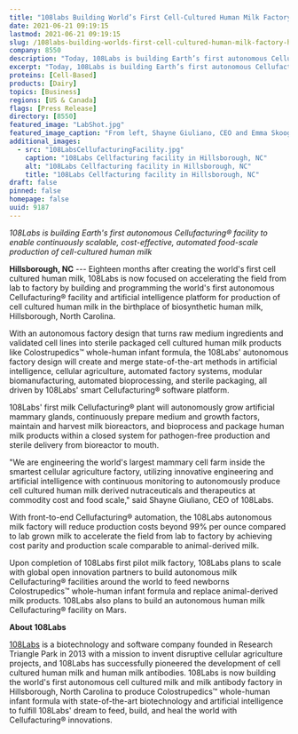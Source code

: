 ```yaml
---
title: "108labs Building World’s First Cell-Cultured Human Milk Factory in Hillsborough, NC"
date: 2021-06-21 09:19:15
lastmod: 2021-06-21 09:19:15
slug: /108labs-building-worlds-first-cell-cultured-human-milk-factory-hillsborough-nc
company: 8550
description: "Today, 108Labs is building Earth’s first autonomous Cellufacturing® facility to enable continuously scalable, cost-effective, automated food scale production of cell cultured human milk."
excerpt: "Today, 108Labs is building Earth’s first autonomous Cellufacturing® facility to enable continuously scalable, cost-effective, automated food scale production of cell cultured human milk."
proteins: [Cell-Based]
products: [Dairy]
topics: [Business]
regions: [US & Canada]
flags: [Press Release]
directory: [8550]
featured_image: "LabShot.jpg"
featured_image_caption: "From left, Shayne Giuliano, CEO and Emma Skoog, PhD, Cell Biologist. 108Labs."
additional_images:
  - src: "108LabsCellufacturingFacility.jpg"
    caption: "108Labs Cellfacturing facility in Hillsborough, NC"
    alt: "108Labs Cellfacturing facility in Hillsborough, NC"
    title: "108Labs Cellfacturing facility in Hillsborough, NC"
draft: false
pinned: false
homepage: false
uuid: 9187
---
```

*108Labs is building Earth's first autonomous Cellufacturing® facility
to enable continuously scalable, cost-effective, automated food-scale
production of cell-cultured human milk*

**Hillsborough, NC** --- Eighteen months after creating the world's
first cell cultured human milk, 108Labs is now focused on accelerating
the field from lab to factory by building and programming the world's
first autonomous Cellufacturing® facility and artificial intelligence
platform for production of cell cultured human milk in the birthplace of
biosynthetic human milk, Hillsborough, North Carolina.

With an autonomous factory design that turns raw medium ingredients and
validated cell lines into sterile packaged cell cultured human milk
products like Colostrupedics™ whole-human infant formula, the 108Labs'
autonomous factory design will create and merge state-of-the-art methods
in artificial intelligence, cellular agriculture, automated factory
systems, modular biomanufacturing, automated bioprocessing, and sterile
packaging, all driven by 108Labs' smart Cellufacturing®
software platform.

108Labs' first milk Cellufacturing® plant will autonomously grow
artificial mammary glands, continuously prepare medium and growth
factors, maintain and harvest milk bioreactors, and bioprocess and
package human milk products within a closed system for pathogen-free
production and sterile delivery from bioreactor to mouth.

"We are engineering the world's largest mammary cell farm inside the
smartest cellular agriculture factory, utilizing innovative engineering
and artificial intelligence with continuous monitoring to autonomously
produce cell cultured human milk derived nutraceuticals and therapeutics
at commodity cost and food scale," said Shayne Giuliano, CEO of 108Labs.

With front-to-end Cellufacturing® automation, the 108Labs autonomous
milk factory will reduce production costs beyond 99% per ounce compared
to lab grown milk to accelerate the field from lab to factory by
achieving cost parity and production scale comparable to
animal-derived milk.

Upon completion of 108Labs first pilot milk factory, 108Labs plans to
scale with global open innovation partners to build autonomous milk
Cellufacturing® facilities around the world to feed newborns
Colostrupedics™ whole-human infant formula and replace animal-derived
milk products. 108Labs also plans to build an autonomous human milk
Cellufacturing® facility on Mars.

**About 108Labs**

[108Labs](http://108labs.net) is a biotechnology and software company
founded in Research Triangle Park in 2013 with a mission to invent
disruptive cellular agriculture projects, and 108Labs has successfully
pioneered the development of cell cultured human milk and human milk
antibodies. 108Labs is now building the world's first autonomous cell
cultured milk and milk antibody factory in Hillsborough, North Carolina
to produce Colostrupedics™ whole-human infant formula with
state-of-the-art biotechnology and artificial intelligence to fulfill
108Labs' dream to feed, build, and heal the world with
Cellufacturing® innovations.
